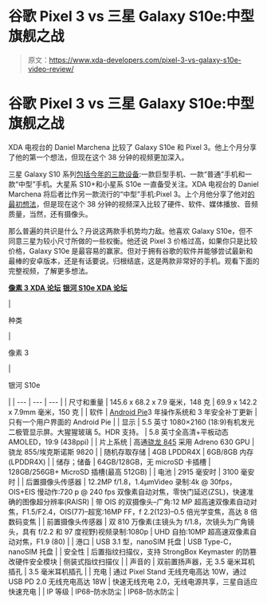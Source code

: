 # 谷歌 Pixel 3 vs 三星 Galaxy S10e:中型旗舰之战

> 原文：<https://www.xda-developers.com/pixel-3-vs-galaxy-s10e-video-review/>

# 谷歌 Pixel 3 vs 三星 Galaxy S10e:中型旗舰之战

XDA 电视台的 Daniel Marchena 比较了 Galaxy S10e 和 Pixel 3。他上个月分享了他的第一个想法，但现在这个 38 分钟的视频更加深入。

三星 Galaxy S10 系列[包括今年的三款设备](https://www.xda-developers.com/samsung-galaxy-s10-s10-and-s10e-launch-with-the-snapdragon-855-ultrasonic-in-display-fingerprint-scanners-reverse-wireless-charging-and-a-whole-lot-more/):一款巨型手机、一款“普通”手机和一款“中型”手机。大星系 S10+和小星系 S10e 一直备受关注。XDA 电视台的 Daniel Marchena 将后者比作另一款流行的“中型”手机:Pixel 3。上个月他分享了他对[的最初想法](https://www.xda-developers.com/samsung-galaxy-s10e-google-pixel-3-video/)，但是现在这个 38 分钟的视频深入比较了硬件、软件、媒体播放、音频质量，当然，还有摄像头。

那么普遍的共识是什么？丹说这两款手机势均力敌。他喜欢 Galaxy S10e，但不同意三星为较小尺寸所做的一些权衡。他还说 Pixel 3 价格过高，如果你只是比较价格，Galaxy S10e 是最容易的赢家。但对于拥有谷歌的软件并能够尝试最新和最棒的安卓版本，还是有话要说。归根结底，这是两款非常好的手机。观看下面的完整视频，了解更多想法。

[**像素 3 XDA 论坛**](https://forum.xda-developers.com/pixel-3) [**银河 S10e XDA 论坛**](https://forum.xda-developers.com/galaxy-s10e)

| 

种类

 | 

像素 3

 | 

银河 S10e

 |
| --- | --- | --- |
| 尺寸和重量 | 145.6 x 68.2 x 7.9 毫米，148 克 | 69.9 x 142.2 x 7.9mm 毫米，150 克 |
| 软件 | [Android Pie](https://www.xda-developers.com/tag/androidpie/)3 年操作系统和 3 年安全补丁更新 | 只有一个用户界面的 Android Pie |
| 显示 | 5.5 英寸 1080×2160 (18:9)有机发光二极管显示屏。大猩猩玻璃 5。HDR 支持。 | 5.8 英寸全高清+平板动态 AMOLED，19:9 (438ppi) |
| 片上系统 | 高通[骁龙 845](https://www.xda-developers.com/tag/qualcomm-snapdragon-845/) 采用 Adreno 630 GPU | 骁龙 855/埃克斯诺斯 9820 |
| 随机存取存储 | 4GB LPDDR4X | 6GB/8GB 内存(LPDDR4X) |
| 储存；储备 | 64GB/128GB，无 microSD 卡插槽 | 128GB/256GB+ MicroSD 插槽(最高 512GB) |
| 电池 | 2915 毫安时 | 3100 毫安时 |
| 后置摄像头传感器 | 12.2MP f/1.8，1.4μmVideo 录制:4k @ 30fps，OIS+EIS 慢动作:720 p @ 240 fps 双像素自动对焦，零快门延迟(ZSL)，快速准确的图像超分辨率(RAISR) | 带 OIS 的双摄像头–广角:12 MP 超高速双像素自动对焦，F1.5/F2.4，OIS(77)–超宽:16MP FF，f 2.2(123)–0.5 倍光学变焦，高达 8 倍数码变焦 |
| 前置摄像头传感器 | 双 810 万像素(主镜头为 f/1.8，次镜头为广角镜头，具有 f/2.2 和 97 度视野)视频录制:1080p | UHD 自拍:10MP 超高速双像素自动对焦，F1.9 (80) |
| 港口 | USB 3.1 型，nanoSIM 托盘 | USB Type-C，nanoSIM 托盘 |
| 安全性 | 后置指纹扫描仪，支持 StrongBox Keymaster 的防篡改硬件安全模块 | 侧装式指纹扫描仪 |
| 声音的 | 双前置扬声器，无 3.5 毫米耳机插孔 | 3.5 毫米耳机插孔 |
| 充电 | 通过 Pixel Stand 无线充电高达 10W，通过 USB PD 2.0 无线充电高达 18W | 快速无线充电 2.0，无线电源共享，三星自适应快速充电 |
| IP 等级 | IP68–防水防尘 | IP68–防水防尘 |